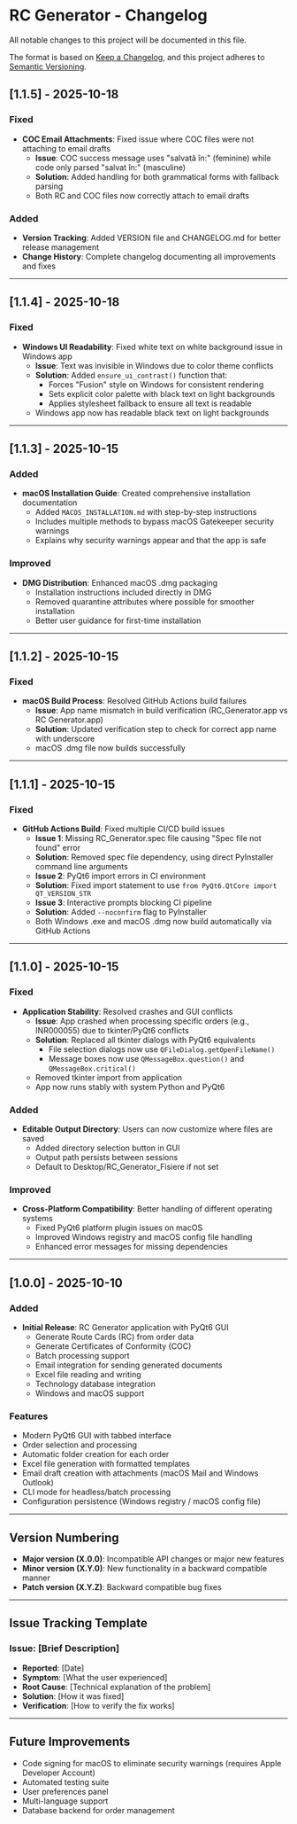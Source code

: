 # RC Generator - Changelog

All notable changes to this project will be documented in this file.

The format is based on [Keep a Changelog](https://keepachangelog.com/en/1.0.0/),
and this project adheres to [Semantic Versioning](https://semver.org/spec/v2.0.0.html).

## [1.1.5] - 2025-10-18

### Fixed
- **COC Email Attachments**: Fixed issue where COC files were not attaching to email drafts
  - **Issue**: COC success message uses "salvată în:" (feminine) while code only parsed "salvat în:" (masculine)
  - **Solution**: Added handling for both grammatical forms with fallback parsing
  - Both RC and COC files now correctly attach to email drafts

### Added
- **Version Tracking**: Added VERSION file and CHANGELOG.md for better release management
- **Change History**: Complete changelog documenting all improvements and fixes

---

## [1.1.4] - 2025-10-18

### Fixed
- **Windows UI Readability**: Fixed white text on white background issue in Windows app
  - **Issue**: Text was invisible in Windows due to color theme conflicts
  - **Solution**: Added `ensure_ui_contrast()` function that:
    - Forces "Fusion" style on Windows for consistent rendering
    - Sets explicit color palette with black text on light backgrounds
    - Applies stylesheet fallback to ensure all text is readable
  - Windows app now has readable black text on light backgrounds

---

## [1.1.3] - 2025-10-15

### Added
- **macOS Installation Guide**: Created comprehensive installation documentation
  - Added `MACOS_INSTALLATION.md` with step-by-step instructions
  - Includes multiple methods to bypass macOS Gatekeeper security warnings
  - Explains why security warnings appear and that the app is safe

### Improved
- **DMG Distribution**: Enhanced macOS .dmg packaging
  - Installation instructions included directly in DMG
  - Removed quarantine attributes where possible for smoother installation
  - Better user guidance for first-time installation

---

## [1.1.2] - 2025-10-15

### Fixed
- **macOS Build Process**: Resolved GitHub Actions build failures
  - **Issue**: App name mismatch in build verification (RC_Generator.app vs RC Generator.app)
  - **Solution**: Updated verification step to check for correct app name with underscore
  - macOS .dmg file now builds successfully

---

## [1.1.1] - 2025-10-15

### Fixed
- **GitHub Actions Build**: Fixed multiple CI/CD build issues
  - **Issue 1**: Missing RC_Generator.spec file causing "Spec file not found" error
  - **Solution**: Removed spec file dependency, using direct PyInstaller command line arguments
  - **Issue 2**: PyQt6 import errors in CI environment
  - **Solution**: Fixed import statement to use `from PyQt6.QtCore import QT_VERSION_STR`
  - **Issue 3**: Interactive prompts blocking CI pipeline
  - **Solution**: Added `--noconfirm` flag to PyInstaller
  - Both Windows .exe and macOS .dmg now build automatically via GitHub Actions

---

## [1.1.0] - 2025-10-15

### Fixed
- **Application Stability**: Resolved crashes and GUI conflicts
  - **Issue**: App crashed when processing specific orders (e.g., INR000055) due to tkinter/PyQt6 conflicts
  - **Solution**: Replaced all tkinter dialogs with PyQt6 equivalents
    - File selection dialogs now use `QFileDialog.getOpenFileName()`
    - Message boxes now use `QMessageBox.question()` and `QMessageBox.critical()`
  - Removed tkinter import from application
  - App now runs stably with system Python and PyQt6

### Added
- **Editable Output Directory**: Users can now customize where files are saved
  - Added directory selection button in GUI
  - Output path persists between sessions
  - Default to Desktop/RC_Generator_Fisiere if not set

### Improved
- **Cross-Platform Compatibility**: Better handling of different operating systems
  - Fixed PyQt6 platform plugin issues on macOS
  - Improved Windows registry and macOS config file handling
  - Enhanced error messages for missing dependencies

---

## [1.0.0] - 2025-10-10

### Added
- **Initial Release**: RC Generator application with PyQt6 GUI
  - Generate Route Cards (RC) from order data
  - Generate Certificates of Conformity (COC)
  - Batch processing support
  - Email integration for sending generated documents
  - Excel file reading and writing
  - Technology database integration
  - Windows and macOS support

### Features
- Modern PyQt6 GUI with tabbed interface
- Order selection and processing
- Automatic folder creation for each order
- Excel file generation with formatted templates
- Email draft creation with attachments (macOS Mail and Windows Outlook)
- CLI mode for headless/batch processing
- Configuration persistence (Windows registry / macOS config file)

---

## Version Numbering

- **Major version (X.0.0)**: Incompatible API changes or major new features
- **Minor version (X.Y.0)**: New functionality in a backward compatible manner
- **Patch version (X.Y.Z)**: Backward compatible bug fixes

---

## Issue Tracking Template

### Issue: [Brief Description]
- **Reported**: [Date]
- **Symptom**: [What the user experienced]
- **Root Cause**: [Technical explanation of the problem]
- **Solution**: [How it was fixed]
- **Verification**: [How to verify the fix works]

---

## Future Improvements
- Code signing for macOS to eliminate security warnings (requires Apple Developer Account)
- Automated testing suite
- User preferences panel
- Multi-language support
- Database backend for order management
